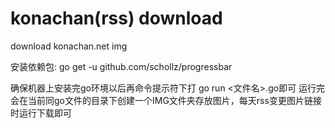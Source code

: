 # konachan(rss) download
download konachan.net img

安装依赖包:
go get -u github.com/schollz/progressbar

确保机器上安装完go环境以后再命令提示符下打 go run <文件名>.go即可
运行完会在当前同go文件的目录下创建一个IMG文件夹存放图片，每天rss变更图片链接时运行下载即可
